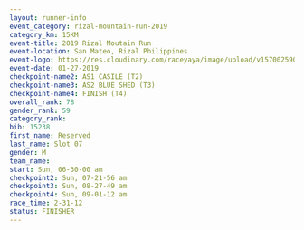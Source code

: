 ```yaml
---
layout: runner-info 
event_category: rizal-mountain-run-2019 
category_km: 15KM 
event-title: 2019 Rizal Moutain Run 
event-location: San Mateo, Rizal Philippines 
event-logo: https://res.cloudinary.com/raceyaya/image/upload/v1570025909/logo/rizal-mountain_gkfete.jpg 
event-date: 01-27-2019 
checkpoint-name2: AS1 CASILE (T2) 
checkpoint-name3: AS2 BLUE SHED (T3) 
checkpoint-name4: FINISH (T4) 
overall_rank: 78
gender_rank: 59
category_rank: 
bib: 15238
first_name: Reserved
last_name: Slot 07
gender: M
team_name: 
start: Sun, 06-30-00 am
checkpoint2: Sun, 07-21-56 am
checkpoint3: Sun, 08-27-49 am
checkpoint4: Sun, 09-01-12 am
race_time: 2-31-12
status: FINISHER
---
```

